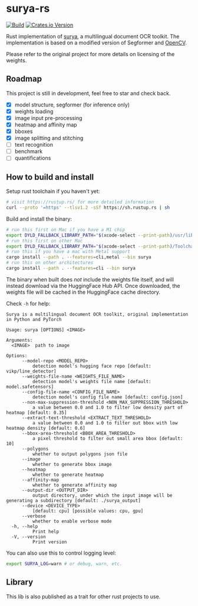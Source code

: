 # surya-rs

[![Build](https://github.com/Jimexist/surya-rs/actions/workflows/builld.yaml/badge.svg)](https://github.com/Jimexist/surya-rs/actions/workflows/builld.yaml)
[![Crates.io Version](https://img.shields.io/crates/v/surya)](https://crates.io/crates/surya)

Rust implementation of [surya][surya], a multilingual document OCR toolkit.
The implementation is based on a modified version of Segformer and [OpenCV][opencv].

Please refer to the original project for more details on licensing of the weights.

## Roadmap

This project is still in development, feel free to star and check back.

- [x] model structure, segformer (for inference only)
- [x] weights loading
- [x] image input pre-processing
- [x] heatmap and affinity map
- [x] bboxes
- [x] image splitting and stitching
- [ ] text recognition
- [ ] benchmark
- [ ] quantifications

## How to build and install

Setup rust toolchain if you haven't yet:

```bash
# visit https://rustup.rs/ for more detailed information
curl --proto '=https' --tlsv1.2 -sSf https://sh.rustup.rs | sh
```

Build and install the binary:

```bash
# run this first on Mac if you have a M1 chip
export DYLD_FALLBACK_LIBRARY_PATH="$(xcode-select --print-path)/usr/lib/"
# run this first on other Mac
export DYLD_FALLBACK_LIBRARY_PATH="$(xcode-select --print-path)/Toolchains/XcodeDefault.xctoolchain/"
# run this if you have a mac with Metal support
cargo install --path . --features=cli,metal --bin surya
# run this on other architectures
cargo install --path . --features=cli --bin surya
```

The binary when built does _not_ include the weights file itself, and will instead download via the HuggingFace Hub API. Once downloaded, the weights file will be cached in the HuggingFace cache directory.

Check `-h` for help:

```text
Surya is a multilingual document OCR toolkit, original implementation in Python and PyTorch

Usage: surya [OPTIONS] <IMAGE>

Arguments:
  <IMAGE>  path to image

Options:
      --model-repo <MODEL_REPO>
          detection model's hugging face repo [default: vikp/line_detector]
      --weights-file-name <WEIGHTS_FILE_NAME>
          detection model's weights file name [default: model.safetensors]
      --config-file-name <CONFIG_FILE_NAME>
          detection model's config file name [default: config.json]
      --non-max-suppression-threshold <NON_MAX_SUPPRESSION_THRESHOLD>
          a value between 0.0 and 1.0 to filter low density part of heatmap [default: 0.35]
      --extract-text-threshold <EXTRACT_TEXT_THRESHOLD>
          a value between 0.0 and 1.0 to filter out bbox with low heatmap density [default: 0.6]
      --bbox-area-threshold <BBOX_AREA_THRESHOLD>
          a pixel threshold to filter out small area bbox [default: 10]
      --polygons
          whether to output polygons json file
      --image
          whether to generate bbox image
      --heatmap
          whether to generate heatmap
      --affinity-map
          whether to generate affinity map
      --output-dir <OUTPUT_DIR>
          output directory, under which the input image will be generating a subdirectory [default: ./surya_output]
      --device <DEVICE_TYPE>
          [default: cpu] [possible values: cpu, gpu]
      --verbose
          whether to enable verbose mode
  -h, --help
          Print help
  -V, --version
          Print version
```

You can also use this to control logging level:

```bash
export SURYA_LOG=warn # or debug, warn, etc.
```

## Library

This lib is also published as a trait for other rust projects to use.

[surya]: https://github.com/VikParuchuri/surya
[opencv]: https://crates.io/crates/opencv
